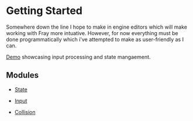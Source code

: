 # Getting Started

Somewhere down the line I hope to make in engine editors which will make working with Fray more intuative. However, for now everything must be done programmatically which i've attempted to make as user-friendly as I can.

[Demo](https://github.com/Pyxus/fray/releases/download/v1.0.0/fray_demo.zip) showcasing input processing and state mangaement.

## Modules

- [State](./mod_state/index.md)

- [Input](./mod_input/index.md)

- [Collision](./mod_collision/index.md)

